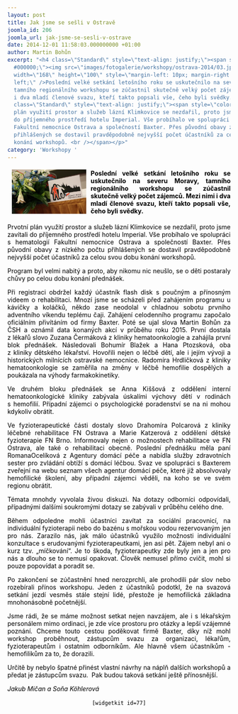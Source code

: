 ```yaml
---
layout: post
title: Jak jsme se sešli v Ostravě
joomla_id: 206
joomla_url: jak-jsme-se-sesli-v-ostrave
date: 2014-12-01 11:58:03.000000000 +01:00
author: Martin Bohůn
excerpt: "<h4 class=\"Standard\" style=\"text-align: justify;\"><span style=\"color:
  #000000;\"><img src=\"images/fotogalerie/workshopy/ostrava-2014/03.jpg\" border=\"0\"
  width=\"168\" height=\"100\" style=\"margin-left: 10px; margin-right: 10px; float:
  left;\" />Poslední velké setkání letošního roku se uskutečnilo na severu Moravy,
  tamního regionálního workshopu se zúčastnil skutečně velký počet zájemců. Mezi nimi
  i dva mladí členové svazu, kteří takto popsali vše, čeho byli svědky.</span></h4>\r\n<p
  class=\"Standard\" style=\"text-align: justify;\"><span style=\"color: #000000;\">Prvotní
  plán využití prostor a služeb lázní Klimkovice se nezdařil, proto jsme zavítali
  do příjemného prostředí hotelu Imperial. Vše probíhalo ve spolupráci s hematologií
  Fakultní nemocnice Ostrava a společností Baxter. Přes původní obavy z nízkého počtu
  přihlášených se dostavil pravděpodobně nejvyšší počet účastníků za celou svou dobu
  konání workshopů. <br /></span></p>"
category: 'Workshopy '
---
```

<h4 class="Standard" style="text-align: justify;"><span style="color: #000000;"><img src="images/fotogalerie/workshopy/ostrava-2014/03.jpg" border="0" width="168" height="100" style="margin-left: 10px; margin-right: 10px; float: left;" />Poslední velké setkání letošního roku se uskutečnilo na severu Moravy, tamního regionálního workshopu se zúčastnil skutečně velký počet zájemců. Mezi nimi i dva mladí členové svazu, kteří takto popsali vše, čeho byli svědky.</span></h4>

<p class="Standard" style="text-align: justify;"><span style="color: #000000;">Prvotní plán využití prostor a služeb lázní Klimkovice se nezdařil, proto jsme zavítali do příjemného prostředí hotelu Imperial. Vše probíhalo ve spolupráci s hematologií Fakultní nemocnice Ostrava a společností Baxter. Přes původní obavy z nízkého počtu přihlášených se dostavil pravděpodobně nejvyšší počet účastníků za celou svou dobu konání workshopů. <br /></span></p>



<p class="Standard" style="text-align: justify;"><span style="color: #000000;"><span style="color: #000000;">Program byl velmi nabitý a proto, aby nikomu nic neušlo, se o děti postaraly chůvy po celou dobu konání přednášek.</span></span></p>

<p class="Standard" style="text-align: justify;"><span style="color: #000000;">Při registraci obdržel každý účastník flash disk s poučným a přínosným videem o rehabilitaci. Mnozí jsme se scházeli před zahájením programu u kávičky a koláčků, někdo zase neodolal v chladnou sobotu prvního adventního víkendu teplému čaji. Zahájení celodenního programu započalo oficiálním přivítáním od firmy Baxter. Poté se ujal slova Martin Bohůn za ČSH a oznámil data konaných akcí v průběhu roku 2015. První dostala z lékařů slovo Zuzana Čermáková z kliniky hematoonkologie a zahájila první blok přednášek. Následovali Bohumír Blažek a Hana Ptozsková, oba z kliniky dětského lékařství. Hovořili nejen o léčbě dětí, ale i jejím vývoji a historických milnících ostravské nemocnice. Radomíra Hrdličková z kliniky hematoonkologie se zaměřila na změny v léčbě hemofilie dospělých a poukázala na výhody farmakokinetiky.</span></p>

<p class="Standard" style="text-align: justify;"><span style="color: #000000;">Ve druhém bloku přednášek se Anna Kiššová z oddělení interní hematoonkologické kliniky zabývala úskalími výchovy dětí v rodinách s hemofilií. Případní zájemci o psychologické poradenství se na ni mohou kdykoliv obrátit.</span></p>

<p class="Standard" style="text-align: justify;"><span style="color: #000000;">Ve fyzioterapeutické části dostaly slovo Drahomíra Polcarová z kliniky léčebné rehabilitace FN Ostrava a Marie Katzerová z oddělení dětské fyzioterapie FN Brno. Informovaly nejen o možnostech rehabilitace ve FN Ostrava, ale také o rehabilitaci obecně. Poslední přednášku měla paní RomanaOcelíková z Agentury domácí péče a nabídla služby zdravotních sester pro zvládání obtíží s domácí léčbou. Svaz ve spolupráci s Baxterem zveřejní na webu seznam všech agentur domácí péče, které již absolvovaly hemofilické školení, aby případní zájemci věděli, na koho se ve svém regionu obrátit. </span></p>

<p class="Standard" style="text-align: justify;"><span style="color: #000000;">Témata mnohdy vyvolala živou diskuzi. Na dotazy odborníci odpovídali, případnými dalšími soukromými dotazy se zabývali v průběhu celého dne.</span></p>

<p class="Standard" style="text-align: justify;"><span style="color: #000000;">Během odpoledne mohli účastníci zavítat za sociální pracovnicí, na individuální fyzioterapii nebo do bazénu s mořskou vodou rezervovaným jen pro nás. Zarazilo nás, jak málo účastníků využilo možnosti individuální konzultace s erudovanými fyzioterapeutkami, jen asi pět. Zájem nebyl ani o kurz tzv. „míčkování“. Je to škoda, fyzioterapeutky zde byly jen a jen pro nás a dlouho se to nemusí opakovat. Člověk nemusel přímo cvičit, mohl si pouze popovídat a poradit se.</span></p>

<p class="Standard" style="text-align: justify;"><span style="color: #000000;">Po zakončení se zúčastnění hned nerozprchli, ale prohodili pár slov nebo rozebírali přínos workshopu. Jeden z účastníků podotkl, že na svazová setkání jezdí vesměs stále stejní lidé, přestože je hemofilická základna mnohonásobně početnější.</span></p>

<p class="Standard" style="text-align: justify;"><span style="color: #000000;">Jsme rádi, že se máme možnost setkat nejen navzájem, ale i s lékařským personálem mimo ordinaci, je zde více prostoru pro otázky a lepší vzájemné poznání. Chceme touto cestou poděkovat firmě Baxter, díky níž mohl workshop proběhnout, zástupcům svazu za organizaci, lékařům, fyzioterapeutům i ostatním odborníkům. Ale hlavně všem účastníkům - hemofilikům za to, že dorazili.</span></p>

<p class="Standard" style="text-align: justify;"><span style="color: #000000;">Určitě by nebylo špatné přinést vlastní návrhy na náplň dalších workshopů a předat je zástupcům svazu.  Pak budou taková setkání ještě přínosnější.</span></p>

<p class="Standard" style="text-align: justify;"><em><span style="color: #000000;">Jakub Mičan a Soňa Köhlerová</span></em></p>

<p class="Standard" style="text-align: center;"><span style="color: #000000;"><code>[widgetkit id=77]</code></span></p>
